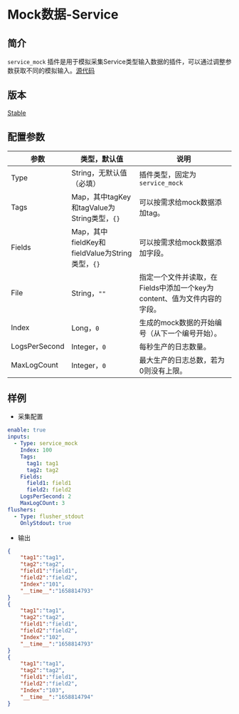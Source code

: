 # Mock数据-Service

## 简介

`service_mock` 插件是用于模拟采集Service类型输入数据的插件，可以通过调整参数获取不同的模拟输入。[源代码](https://github.com/alibaba/loongcollector/blob/main/plugins/input/mockd/input_mockd.go)

## 版本

[Stable](../stability-level.md)

## 配置参数

| 参数 | 类型，默认值 | 说明 |
| - | - | - |
| Type | String，无默认值（必填） | 插件类型，固定为`service_mock` |
| Tags | Map，其中tagKey和tagValue为String类型，`{}` | 可以按需求给mock数据添加tag。 |
| Fields | Map，其中fieldKey和fieldValue为String类型，`{}` | 可以按需求给mock数据添加字段。 |
| File | String，`""` | 指定一个文件并读取，在Fields中添加一个key为content、值为文件内容的字段。 |
| Index | Long，`0` | 生成的mock数据的开始编号（从下一个编号开始）。 |
| LogsPerSecond | Integer，`0` | 每秒生产的日志数量。 |
| MaxLogCount | Integer，`0` | 最大生产的日志总数，若为0则没有上限。 |

## 样例

* 采集配置

```yaml
enable: true
inputs:
  - Type: service_mock
    Index: 100
    Tags:
      tag1: tag1
      tag2: tag2
    Fields:
      field1: field1
      field2: field2
    LogsPerSecond: 2
    MaxLogCOunt: 3
flushers:
  - Type: flusher_stdout
    OnlyStdout: true  
```

* 输出

```json
{
    "tag1":"tag1",
    "tag2":"tag2",
    "field1":"field1",
    "field2":"field2",
    "Index":"101",
    "__time__":"1658814793"
}
{
    "tag1":"tag1",
    "tag2":"tag2",
    "field1":"field1",
    "field2":"field2",
    "Index":"102",
    "__time__":"1658814793"
}
{
    "tag1":"tag1",
    "tag2":"tag2",
    "field1":"field1",
    "field2":"field2",
    "Index":"103",
    "__time__":"1658814794"
}
```
